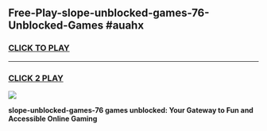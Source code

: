 
## Free-Play-slope-unblocked-games-76-Unblocked-Games #auahx
<h3>
<a href="https://news.freeplayer.one?title=slope-unblocked-games-76&ref=8M">CLICK TO PLAY</a></h3>
<hr>

<h3>
<a href="https://news.freeplayer.one?title=slope-unblocked-games-76&ref=8M">CLICK 2 PLAY</a>
  
</h3>

<a href="https://news.freeplayer.one?title=slope-unblocked-games-76&ref=8M"><img src="https://clearcache.store/games.png"></a>


**slope-unblocked-games-76 games unblocked: Your Gateway to Fun and Accessible Online Gaming**
